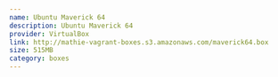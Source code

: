 ```yaml
---
name: Ubuntu Maverick 64
description: Ubuntu Maverick 64
provider: VirtualBox
link: http://mathie-vagrant-boxes.s3.amazonaws.com/maverick64.box
size: 515MB
category: boxes
---
```

